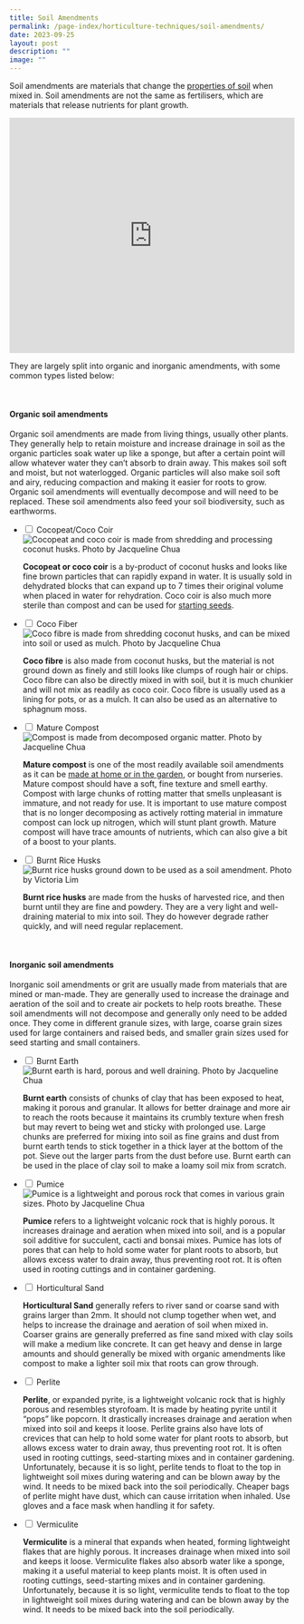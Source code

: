 ```yaml
---
title: Soil Amendments
permalink: /page-index/horticulture-techniques/soil-amendments/
date: 2023-09-25
layout: post
description: ""
image: ""
---
```

<section>
	<p>Soil amendments are materials that change the <a href="/page-index/horticulture-techniques/soil/">properties of soil</a> when mixed in. Soil amendments are not the same as fertilisers, which are materials that release nutrients for plant growth. </p>
	<iframe width="100%" height="415" src="https://www.youtube.com/embed/ZOMLfqymu5Q" title="YouTube video player" frameborder="0" allow="accelerometer; autoplay; clipboard-write; encrypted-media; gyroscope; picture-in-picture; web-share" allowfullscreen=""></iframe>	<br>
	<p>They are largely split into organic and inorganic amendments, with some common types listed below:</p>
	<br>
</section>

<section>
	<h4>Organic soil amendments</h4>
	<p>Organic soil amendments are made from living things, usually other plants. They generally help to retain moisture and increase drainage in soil as the organic particles soak water up like a sponge, but after a certain point will allow whatever water they can’t absorb to drain away. This makes soil soft and moist, but not waterlogged. Organic particles will also make soil soft and airy, reducing compaction and making it easier for roots to grow. Organic soil amendments will eventually decompose and will need to be replaced. These soil amendments also feed your soil biodiversity, such as earthworms.</p>
</section>

<ul class="jekyllcodex_accordion">
	<li><input type="checkbox" id="accordion1">
		<label for="accordion1">Cocopeat/Coco Coir</label><div>
		<img title="Cocopeat and coco coir is made from shredding and processing coconut husks. Photo by Jacqueline Chua" src="/images/Horti%20techniques/Soil_Amendment_Cocopeat.jpg">
		<p><b>Cocopeat or coco coir</b> is a by-product of coconut husks and looks like fine brown particles that can rapidly expand in water. It is usually sold in dehydrated blocks that can expand up to 7 times their original volume when placed in water for rehydration. Coco coir is also much more sterile than compost and can be used for <a href="/page-index/horticulture-techniques/propagating-by-seed/">starting seeds</a>.</p>
	</div></li>
	<li><input type="checkbox" id="accordion2">
		<label for="accordion2">Coco Fiber</label><div>
		<img title="Coco fibre is made from shredding coconut husks, and can be mixed into soil or used as mulch. Photo by Jacqueline Chua" src="/images/Horti%20techniques/Mulch_JacChua%20(1).jpg">
		<p><b>Coco fibre</b> is also made from coconut husks, but the material is not ground down as finely and still looks like clumps of rough hair or chips. Coco fibre can also be directly mixed in with soil, but it is much chunkier and will not mix as readily as coco coir. Coco fibre is usually used as a lining for pots, or as a mulch. It can also be used as an alternative to sphagnum moss.</p>
	</div></li>
	<li><input type="checkbox" id="accordion3">
		<label for="accordion3">Mature Compost</label><div>
		<img title="Compost is made from decomposed organic matter. Photo by Jacqueline Chua" src="/images/Horti%20techniques/Compost_Jacchua.jpg">
		<p><b>Mature compost</b> is one of the most readily available soil amendments as it can be <a href="/page-index/horticulture-techniques/composting/">made at home or in the garden</a>, or bought from nurseries. Mature compost should have a soft, fine texture and smell earthy. Compost with large chunks of rotting matter that smells unpleasant is immature, and not ready for use. It is important to use mature compost that is no longer decomposing as actively rotting material in immature compost can lock up nitrogen, which will stunt plant growth. Mature compost will have trace amounts of nutrients, which can also give a bit of a boost to your plants.</p>
			</div></li>
	<li><input type="checkbox" id="accordion4">
		<label for="accordion4">Burnt Rice Husks</label><div>
		<img title="Burnt rice husks ground down to be used as a soil amendment. Photo by Victoria Lim" src="/images/Horti%20techniques/rice%20husk_victorialim.jpg">
		<p><b>Burnt rice husks</b> are made from the husks of harvested rice, and then burnt until they are fine and powdery. They are a very light and well-draining material to mix into soil. They do however degrade rather quickly, and will need regular replacement. </p>
	</div></li>
</ul>
<br>

<section>
	<h4>Inorganic soil amendments</h4>
	<p>Inorganic soil amendments or grit are usually made from materials that are mined or man-made. They are generally used to increase the drainage and aeration of the soil and to create air pockets to help roots breathe. These soil amendments will not decompose and generally only need to be added once. They come in different granule sizes, with large, coarse grain sizes used for large containers and raised beds, and smaller grain sizes used for seed starting and small containers. </p>
</section>

<ul class="jekyllcodex_accordion">
	<li><input type="checkbox" id="accordion7">
		<label for="accordion7">Burnt Earth</label><div>
		<img title="Burnt earth is hard, porous and well draining. Photo by Jacqueline Chua" src="/images/Horti%20techniques/SoilAmendment_BurntEarth_Jacchua.jpg">
		<p><b>Burnt earth</b> consists of chunks of clay that has been exposed to heat, making it porous and granular. It allows for better drainage and more air to reach the roots because it maintains its crumbly texture when fresh but may revert to being wet and sticky with prolonged use. Large chunks are preferred for mixing into soil as fine grains and dust from burnt earth tends to stick together in a thick layer at the bottom of the pot. Sieve out the larger parts from the dust before use. Burnt earth can be used in the place of clay soil to make a loamy soil mix from scratch.</p>
	</div></li>
	<li><input type="checkbox" id="accordion8">
		<label for="accordion8">Pumice</label><div>
		<img title="Pumice is a lightweight and porous rock that comes in various grain sizes. Photo by Jacqueline Chua" src="/images/Horti%20techniques/SoilAmendment_Grit_Jacchua%20(4).jpg">
		<p><b>Pumice</b> refers to a lightweight volcanic rock that is highly porous. It increases drainage and aeration when mixed into soil, and is a popular soil additive for succulent, cacti and bonsai mixes. Pumice has lots of pores that can help to hold some water for plant roots to absorb, but allows excess water to drain away, thus preventing root rot. It is often used in rooting cuttings and in container gardening.</p>
	</div></li>
	<li><input type="checkbox" id="accordion9">
		<label for="accordion9">Horticultural Sand</label><div>
		<img title="" src="/images/Horti%20techniques/Soil_Sandy_Jacchua.jpg">
		<p><b>Horticultural Sand</b> generally refers to river sand or coarse sand with grains larger than 2mm. It should not clump together when wet, and helps to increase the drainage and aeration of soil when mixed in. Coarser grains are generally preferred as fine sand mixed with clay soils will make a medium like concrete.  It can get heavy and dense in large amounts and should generally be mixed with organic amendments like compost to make a lighter soil mix that roots can grow through. </p>
	</div></li>
	<li><input type="checkbox" id="accordion10">
		<label for="accordion10">Perlite</label><div>
		<p><b>Perlite</b>, or expanded pyrite, is a lightweight volcanic rock that is highly porous and resembles styrofoam. It is made by heating pyrite until it “pops” like popcorn. It drastically increases drainage and aeration when mixed into soil and keeps it loose. Perlite grains also have lots of crevices that can help to hold some water for plant roots to absorb, but allows excess water to drain away, thus preventing root rot. It is often used in rooting cuttings, seed-starting mixes and in container gardening. Unfortunately, because it is so light, perlite tends to float to the top in lightweight soil mixes during watering and can be blown away by the wind. It needs to be mixed back into the soil periodically. Cheaper bags of perlite might have dust, which can cause irritation when inhaled. Use gloves and a face mask when handling it for safety.</p>
	</div></li>
	<li><input type="checkbox" id="accordion11">
		<label for="accordion11">Vermiculite</label><div>
		<p><b>Vermiculite</b> is a mineral that expands when heated, forming lightweight flakes that are highly porous. It increases drainage when mixed into soil and keeps it loose. Vermiculite flakes also absorb water like a sponge, making it a useful material to keep plants moist. It is often used in rooting cuttings, seed-starting mixes and in container gardening. Unfortunately, because it is so light, vermiculite tends to float to the top in lightweight soil mixes during watering and can be blown away by the wind. It needs to be mixed back into the soil periodically.</p>
	</div></li>
</ul>
